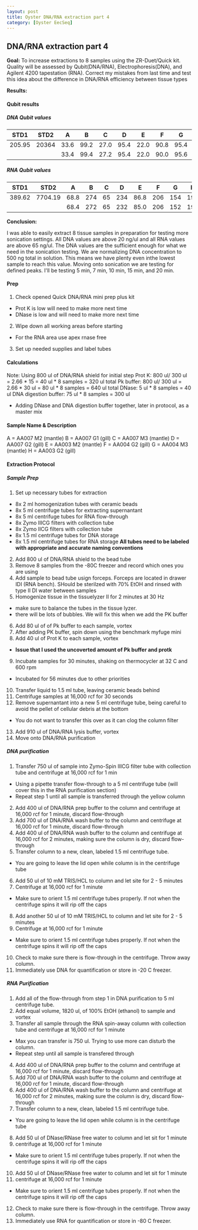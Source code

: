 ```yaml
---
layout: post
title: Oyster DNA/RNA extraction part 4
category: [Oyster EecSeq]
---
```


## DNA/RNA extraction part 4

**Goal:** To increase extractions to 8 samples using the ZR-Duet/Quick kit. Quality will be assessed by Qubit(DNA/RNA), Electrophoresis(DNA), and Agilent 4200 tapestation (RNA). Correct my mistakes from last time and test this idea about the difference in DNA/RNA efficiency between tissue types

**Results:**

#### Qubit results


##### DNA Qubit values

STD1|STD2|A|B|C|D|E|F|G|H|
----|----|-|-|-|-|-|-|-|-|
205.95|20364|33.6|99.2|27.0|95.4|22.0|90.8|95.4|159|
      |     |33.4|99.4|27.2|95.4|22.0|90.0|95.6|160|


##### RNA Qubit values

STD1|STD2|A|B|C|D|E|F|G|H|
----|----|-|-|-|-|-|-|-|-|
389.62|7704.19|68.8|274|65|234|86.8|206|154|192|
      |       |68.4|272|65|232|85.0|206|152|192|
      
**Conclusion:**

I was able to easily extract 8 tissue samples in preparation for testing more sonication settings. All DNA values are above 20 ng/ul and all RNA values are above 65 ng/ul. The DNA values are the sufficient enough for what we need in the sonication testing. We are normalizing DNA concentration to 500 ng total in solution. This means we have plenty even inthe lowest sample to reach this value. Moving onto sonication we are testing for defined peaks. I'll be testing 5 min, 7 min, 10 min, 15 min, and 20 min. 

#### Prep

1. Check opened Quick DNA/RNA mini prep plus kit
  * Prot K is low will need to make more next time
  * DNase is low and will need to make more next time
2. Wipe down all working areas before starting
  * For the RNA area use apex rnase free
3. Set up needed supplies and label tubes
  
#### Calculations

Note: Using 800 ul of DNA/RNA shield for initial step
Prot K: 800 ul/ 300 ul = 2.66 * 15 = 40 ul * 8 samples = 320 ul total
Pk buffer: 800 ul/ 300 ul = 2.66 * 30 ul = 80 ul * 8 samples = 640 ul total
DNase: 5 ul * 8 samples = 40 ul 
DNA digestion buffer: 75 ul * 8 samples = 300 ul 
* Adding DNase and DNA digestion buffer together, later in protocol, as a master mix

#### Sample Name & Description

A = AA007 M2 (mantle)
B = AA007 G1 (gill)
C = AA007 M3 (mantle)
D = AA007 G2 (gill)
E = AA003 M2 (mantle)
F = AA004 G2 (gill)
G = AA004 M3 (mantle)
H = AA003 G2 (gill)

#### Extraction Protocol

##### Sample Prep

1. Set up necessary tubes for extraction
  * 8x 2 ml homogenization tubes with ceramic beads
  * 8x 5 ml centrifuge tubes for extracting supernantant
  * 8x 5 ml centrifuge tubes for RNA flow-through
  * 8x Zymo IIICG filters with collection tube
  * 8x Zymo IICG filters with collection tube
  * 8x 1.5 ml centrifuge tubes for DNA storage
  * 8x 1.5 ml centrifuge tubes for RNA storage
  **All tubes need to be labeled with appropriate and accurate naming conventions**
2. Add 800 ul of DNA/RNA shield to the bead tube
3. Remove 8 samples from the -80C freezer and record which ones you are using
4. Add sample to bead tube usign forceps. Forceps are located in drawer IDI (RNA bench). SHould be sterilzed with 70% EtOH and rinsed with type II DI water between samples
5. Homogenize tissue in the tissuelyzer II for 2 minutes at 30 Hz
  * make sure to balance the tubes in the tissue lyzer.
  * there will be lots of bubbles. We will fix this when we add the PK buffer
6. Add 80 ul of of Pk buffer to each sample, vortex
7. After adding PK buffer, spin down using the benchmark myfuge mini
8. Add 40 ul of Prot K to each sample, vortex
  * **Issue that I used the uncoverted amount of Pk buffer and protk** 
9. Incubate samples for 30 minutes, shaking on thermocycler at 32 C and 600 rpm
  * Incubated for 56 minutes due to other priorities
10. Transfer liquid to 1.5 ml tube, leaving ceramic beads behind
11. Centrifuge samples at 16,000 rcf for 30 seconds
12. Remove supernantant into a new 5 ml centrifuge tube, being careful to avoid the pellet of cellular debris at the bottom   
  * You do not want to transfer this over as it can clog the column filter
13. Add 910 ul of DNA/RNA lysis buffer, vortex
14. Move onto DNA/RNA purification

##### DNA purification

1. Transfer 750 ul of sample into Zymo-Spin IIICG filter tube with collection tube and centrifuge at 16,000 rcf for 1 min
  * Using a pipette transfer flow-through to a 5 ml centrifuge tube (will cover this in the RNA purification section)
  * Repeat step 1 until all sample is transferred through the yellow column 
2. Add 400 ul of DNA/RNA prep buffer to the column and centrifuge at 16,000 rcf for 1 minute, discard flow-through
3. Add 700 ul of DNA/RNA wash buffer to the column and centrifuge at 16,000 rcf for 1 minute, discard flow-through
4. Add 400 ul of DNA/RNA wash buffer to the column and centrifuge at 16,000 rcf for 2 minutes, making sure the column is dry, discard flow-through
5. Transfer column to a new, clean, labeled 1.5 ml centrifuge tube.
  * You are going to leave the lid open while column is in the centrifuge tube
6. Add 50 ul of 10 mM TRIS/HCL to column and let site for 2 - 5 minutes
7. Centrifuge at 16,000 rcf for 1 minute
  * Make sure to orient 1.5 ml centrifuge tubes properly. If not when the centrifuge spins it will rip off the caps
8. Add another 50 ul of 10 mM TRIS/HCL to column and let site for 2 - 5 minutes
9. Centrifuge at 16,000 rcf for 1 minute
  * Make sure to orient 1.5 ml centrifuge tubes properly. If not when the centrifuge spins it will rip off the caps
10. Check to make sure there is flow-through in the centrifuge. Throw away column.
11. Immediately use DNA for quantification or store in -20 C freezer.

##### RNA Purification

1. Add all of the flow-through from step 1 in DNA purification to 5 ml centrifuge tube.
2. Add equal volume, 1820 ul, of 100% EtOH (ethanol) to sample and vortex
3. Transfer all sample through the RNA spin-away column with collection tube and centrifuge at 16,000 rcf for 1 minute
  * Max you can transfer is 750 ul. Trying to use more can disturb the column.
  * Repeat step until all sample is transfered through 
4. Add 400 ul of DNA/RNA prep buffer to the column and centrifuge at 16,000 rcf for 1 minute, discard flow-through
5. Add 700 ul of DNA/RNA wash buffer to the column and centrifuge at 16,000 rcf for 1 minute, discard flow-through
6. Add 400 ul of DNA/RNA wash buffer to the column and centrifuge at 16,000 rcf for 2 minutes, making sure the column is dry, discard flow-through
7. Transfer column to a new, clean, labeled 1.5 ml centrifuge tube.
  * You are going to leave the lid open while column is in the centrifuge tube
8. Add 50 ul of DNase/RNase free water to column and let sit for 1 minute
9. centrifuge at 16,000 rcf for 1 minute
  * Make sure to orient 1.5 ml centrifuge tubes properly. If not when the centrifuge spins it will rip off the caps
10. Add 50 ul of DNase/RNase free water to column and let sit for 1 minute
11. centrifuge at 16,000 rcf for 1 minute
  * Make sure to orient 1.5 ml centrifuge tubes properly. If not when the centrifuge spins it will rip off the caps
12. Check to make sure there is flow-through in the centrifuge. Throw away column.
13. Immediately use RNA for quantification or store in -80 C freezer.
